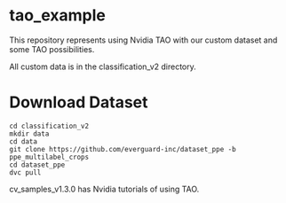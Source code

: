 # tao_example


This repository represents using Nvidia TAO with our custom dataset and some TAO possibilities.

All custom data is in the classification_v2 directory.




# Download Dataset

```
cd classification_v2
mkdir data
cd data
git clone https://github.com/everguard-inc/dataset_ppe -b ppe_multilabel_crops
cd dataset_ppe
dvc pull
```




cv_samples_v1.3.0 has Nvidia tutorials of using TAO.



